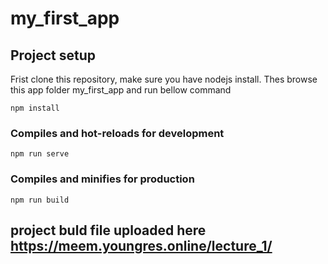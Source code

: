 # my_first_app

## Project setup
Frist clone this repository, make sure you have nodejs install. Thes browse this app folder my_first_app and run bellow command
```
npm install
```

### Compiles and hot-reloads for development
```
npm run serve
```

### Compiles and minifies for production
```
npm run build
```

## project buld file uploaded here https://meem.youngres.online/lecture_1/
